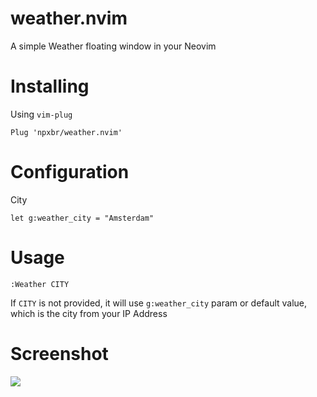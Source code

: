 # weather.nvim

A simple Weather floating window in your Neovim

# Installing

Using `vim-plug`

```
Plug 'npxbr/weather.nvim'
```

# Configuration

City

```
let g:weather_city = "Amsterdam"
```

# Usage

```
:Weather CITY
```

If `CITY` is not provided, it will use `g:weather_city` param or default value, which is
the city from your IP Address

# Screenshot

![](https://postimg.cc/9ztpNgHc)

